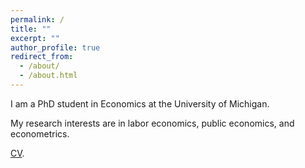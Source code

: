 ```yaml
---
permalink: /
title: ""
excerpt: ""
author_profile: true
redirect_from: 
  - /about/
  - /about.html
---
```


I am a PhD student in Economics at the University of Michigan. 

My research interests are in labor economics, public economics, and econometrics.

[CV](https://jmreeves.github.io/files/JReeves_CV.pdf).


